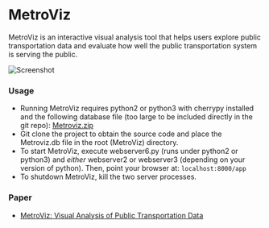 # MetroViz
MetroViz is an interactive visual analysis tool that helps users explore public transportation data and evaluate how well the public transportation system is serving the public.

![Screenshot](http://i.imgur.com/PGDZESE.png)

### Usage
* Running MetroViz requires python2 or python3 with cherrypy installed and the following database file (too large to be included directly in the git repo): [Metroviz.zip](https://drive.google.com/open?id=0By7ubmCnVyC6ck1FaDVWZlJuQjA)
* Git clone the project to obtain the source code and place the Metroviz.db file in the root (MetroViz) directory.
* To start MetroViz, execute webserver6.py (runs under python2 or python3) and *either* webserver2 or webserver3 (depending on your version of python). Then, point your browser at:
`localhost:8000/app`
* To shutdown MetroViz, kill the two server processes.

### Paper
* [MetroViz: Visual Analysis of Public Transportation Data](https://arxiv.org/abs/1507.05215)
